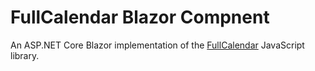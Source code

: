 # FullCalendar Blazor Compnent
An ASP.NET Core Blazor implementation of the [FullCalendar](https://fullcalendar.io/) JavaScript library.
